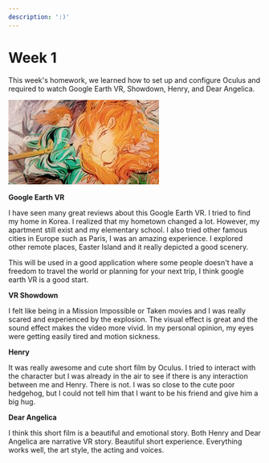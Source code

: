```yaml
---
description: ':)'
---
```


# Week 1

This week's homework, we learned how to set up and configure Oculus and required to watch  Google Earth VR, Showdown, Henry, and Dear Angelica.

![Dear Angelica](../.gitbook/assets/image%20%285%29.png)

**Google Earth VR**

I have seen many great reviews about this Google Earth VR. I tried to find my home in Korea. I realized that my hometown changed a lot. However, my apartment still exist and my elementary school. I also tried other famous cities in Europe such as Paris, I was an amazing experience. I explored other remote places, Easter Island and it really depicted a good scenery.

This will be used in a good application where some people doesn't have a freedom to travel the world or planning for your next trip, I think google earth VR is a good start. 

**VR Showdown**

I felt like being in a Mission Impossible or Taken movies and I was really scared and experienced  by the explosion. The visual effect is great and the sound effect makes the video more vivid. In my personal opinion, my eyes were getting easily tired and motion sickness.

**Henry**

It was really awesome and cute short film by Oculus. I tried to interact with the character but I was already  in the air to see if there is any interaction between me and Henry. There is not. I was so close to the cute poor hedgehog, but I could not tell him that I want to be his friend and give him a big hug.

**Dear Angelica**

I think this short film is a beautiful and emotional story. Both Henry and Dear Angelica are narrative VR story. Beautiful short experience. Everything works well, the art style, the acting and voices.

